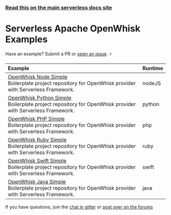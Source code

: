 <!--
title: Serverless - Apache OpenWhisk - Examples
menuText: Examples
layout: Doc
-->

<!-- DOCS-SITE-LINK:START automatically generated  -->

### [Read this on the main serverless docs site](https://www.serverless.com/framework/docs/providers/openwhisk/examples/)

<!-- DOCS-SITE-LINK:END -->

# Serverless Apache OpenWhisk Examples

Have an example? Submit a PR or [open an issue](https://github.com/serverless/examples/issues). ⚡️

| Example                                                                                                                                                                    | Runtime |
| :------------------------------------------------------------------------------------------------------------------------------------------------------------------------- | :------ |
| [OpenWhisk Node Simple](https://serverless.com/examples/openwhisk-node-simple/) <br/> Boilerplate project repository for OpenWhisk provider with Serverless Framework.     | nodeJS  |
| [OpenWhisk Python Simple](https://serverless.com/examples/openwhisk-python-simple/) <br/> Boilerplate project repository for OpenWhisk provider with Serverless Framework. | python  |
| [OpenWhisk PHP Simple](https://serverless.com/examples/openwhisk-php-simple/) <br/> Boilerplate project repository for OpenWhisk provider with Serverless Framework.       | php     |
| [OpenWhisk Ruby Simple](https://serverless.com/examples/openwhisk-ruby-simple/) <br/> Boilerplate project repository for OpenWhisk provider with Serverless Framework.     | ruby    |
| [OpenWhisk Swift Simple](https://serverless.com/examples/openwhisk-swift-simple/) <br/> Boilerplate project repository for OpenWhisk provider with Serverless Framework.   | swift   |
| [OpenWhisk Java Simple](https://serverless.com/examples/openwhisk-java-simple/) <br/> Boilerplate project repository for OpenWhisk provider with Serverless Framework.     | java    |

If you have questions, join the [chat in gitter](https://gitter.im/serverless/serverless) or [post over on the forums](https://forum.serverless.com/)
